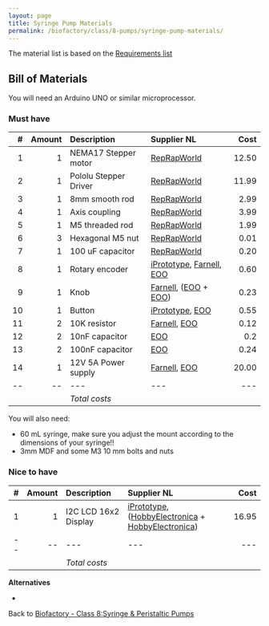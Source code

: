 ```yaml
---
layout: page
title: Syringe Pump Materials
permalink: /biofactory/class/8-pumps/syringe-pump-materials/
---
```


The material list is based on the [Requirements list](/biofactory/class/8-pumps/requirements/)

## Bill of Materials

You will need an Arduino UNO or similar microprocessor.

### Must have 

|#|Amount|Description|Supplier NL|Cost|
|-:|----:|:---------|:-------|---:|
|1|1|NEMA17 Stepper motor|[RepRapWorld](http://reprapworld.com/?products_details&products_id=94&cPath=1614)|12.50|
|2|1|Pololu Stepper Driver|[RepRapWorld](http://reprapworld.com/?products_details&products_id=356)|11.99
|3|1|8mm smooth rod|[RepRapWorld](http://reprapworld.com/?products_details&products_id=342&cPath=1655)|2.99|
|4|1|Axis coupling|[RepRapWorld](http://reprapworld.com/?products_details&products_id=417&cPath=1655)|3.99|
|5|1|M5 threaded rod|[RepRapWorld](http://reprapworld.com/?products_details&products_id=394&cPath=1595_1638)|1.99|
|6|3|Hexagonal M5 nut|[RepRapWorld](http://reprapworld.com/?products_details&products_id=416&cPath=1595_1597_1636)|0.01|
|7|1|100 uF capacitor|[RepRapWorld](http://reprapworld.com/?products_details&products_id=45&cPath=1591_1600_1603)|0.20|
|8|1|Rotary encoder|[iPrototype](https://iprototype.nl/products/components/buttons-switches/rotary-encoder-rgb), [Farnell](http://nl.farnell.com/alps/ec12e1240406/encoder-vertical-12mm-12det-12ppr/dp/2065052), [EOO](http://www.eoo-bv.nl/index.php?_a=viewProd&productId=9553)|0.60|
|9|1|Knob|[Farnell](http://nl.farnell.com/multicomp/cr-r4-7/knob-soft-touch-d-shaft-black/dp/1440012?ost=1440012), ([EOO](http://www.eoo-bv.nl/index.php?_a=viewProd&productId=6065) + [EOO](http://www.eoo-bv.nl/index.php?_a=viewProd&productId=11139))|0.23|
|10|1|Button|[iPrototype](https://iprototype.nl/products/components/buttons-switches/momentary-push-button), [EOO](http://www.eoo-bv.nl/index.php?_a=viewProd&productId=14721)|0.55|
|11|2|10K resistor|[Farnell](http://nl.farnell.com/te-connectivity/cfr16j10k/resistor-carbon-10k-0-25w-5/dp/2329474), [EOO](http://www.eoo-bv.nl/index.php?_a=viewProd&productId=7016)|0.12|
|12|2|10nF capacitor|[EOO](http://www.eoo-bv.nl/index.php?_a=viewProd&productId=5695)|0.2|
|13|2|100nF capacitor|[EOO](http://www.eoo-bv.nl/index.php?_a=viewProd&productId=13443)|0.24|
|14|1|12V 5A Power supply|[Farnell](http://nl.farnell.com/ideal-power/66ms-00120500-s01-v/psu-12v-5a-earthed-output/dp/2112013), [EOO](http://www.eoo-bv.nl/index.php?_a=viewProd&productId=13247)|20.00|
|--|--|---|---|---|
|||*Total costs*|||

You will also need: 
* 60 mL syringe, make sure you adjust the mount according to the dimensions of your syringe!!
* 3mm MDF and some M3 10 mm bolts and nuts

### Nice to have

|#|Amount|Description|Supplier NL|Cost|
|-:|----:|:---------|:-------|---:|
|1|1|I2C LCD 16x2 Display|[iPrototype](https://iprototype.nl/products/components/led-lcd/lcd16x2-I2C-BL), ([HobbyElectronica](http://www.hobbyelectronica.nl/product/hd44780-16x2-karakters-lcd-display-module-blauw-backlight/) + [HobbyElectronica](http://www.hobbyelectronica.nl/product/i2c-lcd-interface-voor-16x2-en-20x4-displays/))|16.95|
|--|--|---|---|---|
|||*Total costs*|||

**Alternatives**

* 

Back to [Biofactory - Class 8:Syringe & Peristaltic Pumps](/biofactory/class/8-pumps/)
